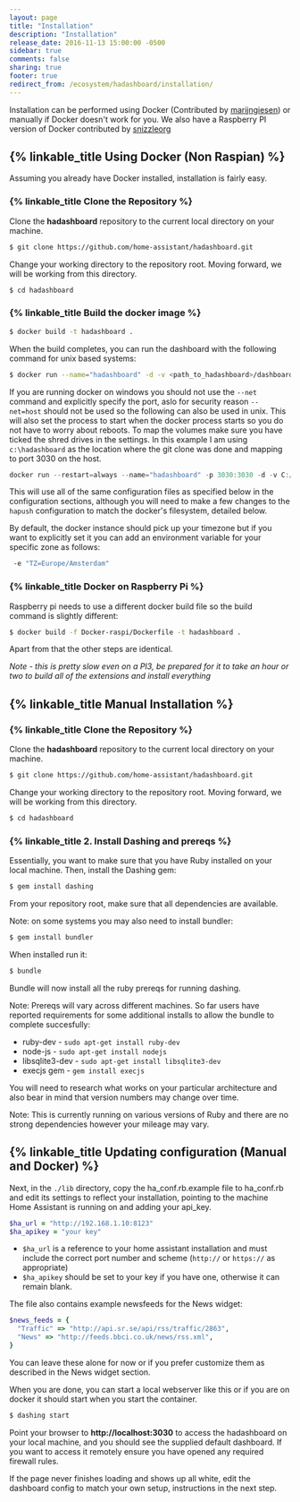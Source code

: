 ```yaml
---
layout: page
title: "Installation"
description: "Installation"
release_date: 2016-11-13 15:00:00 -0500
sidebar: true
comments: false
sharing: true
footer: true
redirect_from: /ecosystem/hadashboard/installation/
---
```


Installation can be performed using Docker (Contributed by [marijngiesen](https://github.com/marijngiesen)) or manually if Docker doesn't work for you. We also have a Raspberry PI version of Docker contributed by [snizzleorg](https://community.home-assistant.io/users/snizzleorg/activity)

## {% linkable_title Using Docker (Non Raspian) %}

Assuming you already have Docker installed, installation is fairly easy.

### {% linkable_title  Clone the Repository %}
Clone the **hadashboard** repository to the current local directory on your machine.

``` bash
$ git clone https://github.com/home-assistant/hadashboard.git
```

Change your working directory to the repository root. Moving forward, we will be working from this directory.

``` bash
$ cd hadashboard
```

### {% linkable_title Build the docker image %}

```bash
$ docker build -t hadashboard .
```

When the build completes, you can run the dashboard with the following command for unix based systems:

```bash
$ docker run --name="hadashboard" -d -v <path_to_hadashboard>/dashboards:/app/dashboards -v <path_to_hadashboard>/lib/ha_conf.rb:/app/lib/ha_conf.rb -v <path_to_hadashboard>/hapush:/app/hapush --net=host hadashboard
```

If you are running docker on windows you should not use the `--net` command and explicitly specify the port, aslo for security reason `--net=host` should not be used so the following can also be used in unix. This will also set the process to start when the docker process starts so you do not have to worry about reboots. To map the volumes make sure you have ticked the shred drives in the settings. In this example I am using `c:\hadashboard` as the location where the git clone was done and mapping to port 3030 on the host. 

```powershell
docker run --restart=always --name="hadashboard" -p 3030:3030 -d -v C:/hadashboard/dashboards:/app/dashboards -v C:/hadashboard/lib/ha_conf.rb:/app/lib/ha_conf.rb -v C:/hadashboard/hapush:/app/hapush hadashboard 
```

This will use all of the same configuration files as specified below in the configuration sections, although you will need to make a few changes to the `hapush` configuration to match the docker's filesystem, detailed below.

By default, the docker instance should pick up your timezone but if you want to explicitly set it you can add an environment variable for your specific zone as follows:

```bash
 -e "TZ=Europe/Amsterdam"
```

### {% linkable_title Docker on Raspberry Pi %}

Raspberry pi needs to use a different docker build file so the build command is slightly different:

```bash
$ docker build -f Docker-raspi/Dockerfile -t hadashboard .
```

Apart from that the other steps are identical.

*Note - this is pretty slow even on a PI3, be prepared for it to take an hour or two to build all of the extensions and install everything*

## {% linkable_title Manual Installation %}

### {% linkable_title Clone the Repository %}
Clone the **hadashboard** repository to the current local directory on your machine.

``` bash
$ git clone https://github.com/home-assistant/hadashboard.git
```

Change your working directory to the repository root. Moving forward, we will be working from this directory.

``` bash
$ cd hadashboard
```

### {% linkable_title 2. Install Dashing and prereqs %}

Essentially, you want to make sure that you have Ruby installed on your local machine. Then, install the Dashing gem:

``` bash
$ gem install dashing
```

From your repository root, make sure that all dependencies are available.

Note: on some systems you may also need to install bundler:

```bash
$ gem install bundler
```

When installed run it:

``` bash
$ bundle
```

Bundle will now install all the ruby prereqs for running dashing.

Note: Prereqs will vary across different machines. So far users have reported requirements for some additional installs to allow the bundle to complete succesfully:

- ruby-dev - `sudo apt-get install ruby-dev`
- node-js - `sudo apt-get install nodejs`
- libsqlite3-dev - `sudo apt-get install libsqlite3-dev`
- execjs gem - `gem install execjs`

You will need to research what works on your particular architecture and also bear in mind that version numbers may change over time.

Note: This is currently running on various versions of Ruby and there are no strong dependencies however your mileage may vary.

## {% linkable_title Updating configuration (Manual and Docker) %}

Next, in the `./lib` directory, copy the ha_conf.rb.example file to ha_conf.rb and edit its settings to reflect your installation, pointing to the machine Home Assistant is running on and adding your api_key.

```ruby
$ha_url = "http://192.168.1.10:8123"
$ha_apikey = "your key"
```

- `$ha_url` is a reference to your home assistant installation and must include the correct port number and scheme (`http://` or `https://` as appropriate)
- `$ha_apikey` should be set to your key if you have one, otherwise it can remain blank.

The file also contains example newsfeeds for the News widget:

```ruby
$news_feeds = {
  "Traffic" => "http://api.sr.se/api/rss/traffic/2863",
  "News" => "http://feeds.bbci.co.uk/news/rss.xml",
}
```

You can leave these alone for now or if you prefer customize them as described in the News widget section.

When you are done, you can start a local webserver like this or if you are on docker it should start when you start the container.

```bash
$ dashing start
```

Point your browser to **http://localhost:3030** to access the hadashboard on your local machine, and you should see the supplied default dashboard. If you want to access it remotely ensure you have opened any required firewall rules. 

If the page never finishes loading and shows up all white, edit the dashboard config to match your own setup, instructions in the next step.


